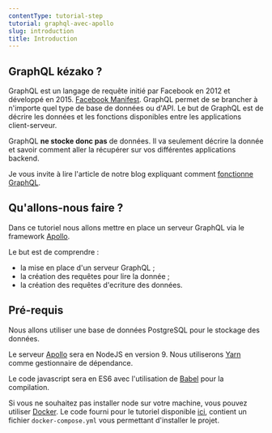 ```yaml
---
contentType: tutorial-step
tutorial: graphql-avec-apollo
slug: introduction
title: Introduction
---
```

## GraphQL kézako ?


GraphQL est un langage de requête initié par Facebook en 2012 et développé en 2015. [Facebook Manifest](http://facebook.github.io/graphql/October2016/). GraphQL permet de se brancher à n'importe quel type de base de données ou d'API. Le but de GraphQL est de décrire les données et les fonctions disponibles entre les applications client-serveur.

GraphQL **ne stocke donc pas** de données. Il va seulement décrire la donnée et savoir comment aller la récupérer sur vos différentes applications backend.

Je vous invite à lire l'article de notre blog expliquant comment [fonctionne GraphQL](https://blog.eleven-labs.com/fr/graphql-kesako/).

## Qu'allons-nous faire ?

Dans ce tutoriel nous allons mettre en place un serveur GraphQL via le framework [Apollo](https://www.apollographql.com).

Le but est de comprendre :

- la mise en place d'un serveur GraphQL ;
- la création des requêtes pour lire la donnée ;
- la création des requêtes d'ecriture des données.

## Pré-requis

Nous allons utiliser une base de données PostgreSQL pour le stockage des données.

Le serveur [Apollo](https://www.apollographql.com) sera en NodeJS en version 9.
Nous utiliserons [Yarn](https://yarnpkg.com/lang/en/) comme gestionnaire de dépendance.

Le code javascript sera en ES6 avec l'utilisation de [Babel](https://babeljs.io/learn-es2015/) pour la compilation.

Si vous ne souhaitez pas installer node sur votre machine, vous pouvez utiliser [Docker](https://www.docker.com/). Le code fourni pour le tutoriel disponible [ici](https://github.com/duck-invaders/graphql-apollo), contient un fichier `docker-compose.yml` vous permettant d'installer le projet.
